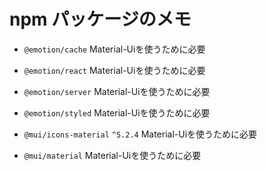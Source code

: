 # npm パッケージのメモ

- `@emotion/cache` Material-Uiを使うために必要

- `@emotion/react` Material-Uiを使うために必要

- `@emotion/server` Material-Uiを使うために必要

- `@emotion/styled` Material-Uiを使うために必要

- `@mui/icons-material` `^5.2.4` Material-Uiを使うために必要

- `@mui/material` Material-Uiを使うために必要
